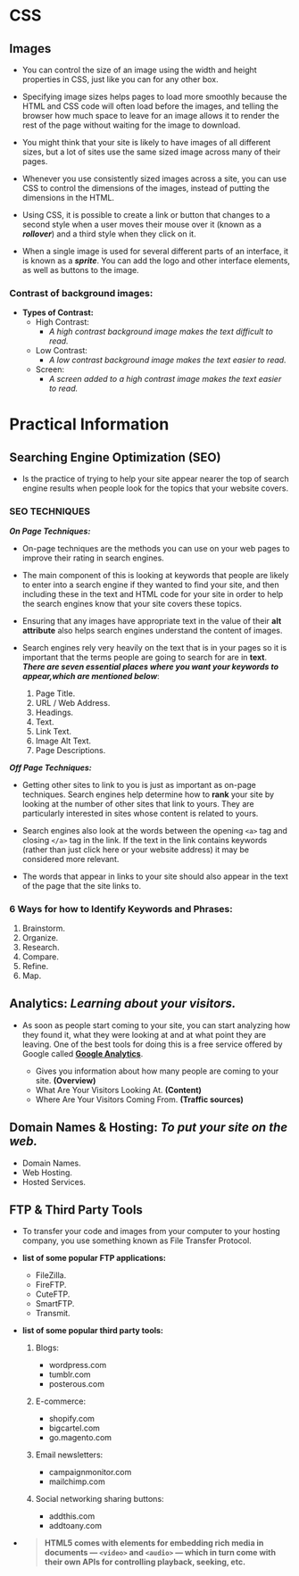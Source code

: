 # **CSS**

## **Images**

* You can control the size of an image using the width and height properties in CSS, just like you can for any other box.

* Specifying image sizes helps pages to load more smoothly because the HTML and CSS code will often load before the 
images, and telling the browser how much space to leave for an image allows it to render the rest of the page without waiting for the image to download.

* You might think that your site is likely to have images of all different sizes, but a lot of sites use the same sized image across many of their pages.

* Whenever you use consistently sized images across a site, you can use CSS to control the dimensions of the images, instead of putting the dimensions in the HTML.

* Using CSS, it is possible to create a link or button that changes to a second style when a user moves their mouse over it (known as a ***rollover***) and a third style when they click on it. 

* When a single image is used for several different parts of an interface, it is known as a ***sprite***. You can add the logo and other interface elements, as well as buttons to the image.

### **Contrast of background images:**

* **Types of Contrast:**
  - High Contrast:
    - _A high contrast background image makes the text difficult to read._
  - Low Contrast:
    - _A low contrast background image makes the text easier to read._
  - Screen:
    - _A screen added to a high contrast image makes the text easier to read._

# **Practical Information**

## **Searching Engine Optimization (SEO)**

* Is the practice of trying to help your site appear nearer the top of search engine results when people look for the topics that your website covers.

### **SEO TECHNIQUES**

***On Page Techniques:*** 

* On-page techniques are the methods you can use on your web pages to improve their rating in search engines.

* The main component of this is looking at keywords that people are likely to enter into a search engine if they wanted to find your site, and then including these in the text and HTML code for your site in order to help the search engines know that your site covers these topics.

* Ensuring that any images have appropriate text in the value of their **alt attribute** also helps search engines understand the content of images.

* Search engines rely very heavily on the text that is in your pages so it is important that the terms people are going to search for are in **text**. ***There are seven essential places where you want your keywords to appear,which are mentioned below***:
  1. Page Title.
  2. URL / Web Address.
  3. Headings.
  4. Text.
  5. Link Text.
  6. Image Alt Text.
  7. Page Descriptions.


***Off Page Techniques:***

* Getting other sites to link to you is just as important as on-page techniques. Search engines help determine how to **rank** your site by looking at the number of other sites that link to yours. They are particularly interested 
in sites whose content is related to yours.

* Search engines also look at the words between the opening `<a>` tag and closing `</a>` tag in the link. If the text in the link contains keywords (rather than just click here or your website address) it may be considered more relevant.

* The words that appear in links to your site should also appear in the text of the page that the site links to.

### **6 Ways for how to Identify Keywords and Phrases:**

1.  Brainstorm.
2. Organize.
3. Research.
4. Compare.
5. Refine.
6. Map.

## **Analytics:** ***Learning about your visitors.***

* As soon as people start coming to your site, you can start analyzing how they found it, what they were looking at and at what point they are leaving. One of the best tools for doing this is a free service offered by Google called [**Google Analytics**](https://marketingplatform.google.com/about/analytics/).

  * Gives you information about how many people are coming to your site. **(Overview)**
  * What Are Your Visitors Looking At. **(Content)**
  * Where Are Your Visitors Coming From. **(Traffic sources)**

## **Domain Names & Hosting:** ***To put your site on the web.*** 

* Domain Names.
* Web Hosting.
* Hosted Services.

## **FTP & Third Party Tools**

* To transfer your code and images from your computer to your hosting company, you use something known as File Transfer Protocol.

* **list of some popular FTP applications:**
   - FileZilla.
   - FireFTP.
   - CuteFTP.
   - SmartFTP.
   - Transmit.

* **list of some popular third party tools:**
   1. Blogs:
      - wordpress.com
      - tumblr.com
      - posterous.com

   2. E-commerce:
      - shopify.com
      - bigcartel.com
      - go.magento.com

   3. Email newsletters:
      - campaignmonitor.com
      - mailchimp.com

   4. Social networking sharing buttons:
      - addthis.com
      - addtoany.com       


* > **HTML5 comes with elements for embedding rich media in documents — `<video>` and `<audio>` — which in turn come with their own APIs for controlling playback, seeking, etc.**





